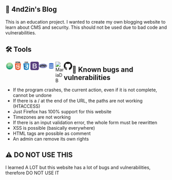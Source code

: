 ## 📝 4nd2in's Blog
This is an education project. I wanted to create my own blogging website to learn about CMS and security. This should not be used due to bad code and vulnerabilities.

## 🛠 Tools
<img align="left" alt="Atom" width="26px" src="https://raw.githubusercontent.com/github/explore/80688e429a7d4ef2fca1e82350fe8e3517d3494d/topics/atom/atom.png">
<img align="left" alt="HTML5" width="26px" src="https://raw.githubusercontent.com/github/explore/80688e429a7d4ef2fca1e82350fe8e3517d3494d/topics/html/html.png" />
<img align="left" alt="CSS3" width="26px" src="https://raw.githubusercontent.com/github/explore/80688e429a7d4ef2fca1e82350fe8e3517d3494d/topics/css/css.png" />
<img align="left" alt="Bootstrap 4" width="26" src="https://raw.githubusercontent.com/github/explore/80688e429a7d4ef2fca1e82350fe8e3517d3494d/topics/bootstrap/bootstrap.png"
<img align="left" alt="JavaScript" width="26px" src="https://raw.githubusercontent.com/github/explore/80688e429a7d4ef2fca1e82350fe8e3517d3494d/topics/javascript/javascript.png" />
<img align="left" alt="PHP" width="26px" src="https://raw.githubusercontent.com/github/explore/80688e429a7d4ef2fca1e82350fe8e3517d3494d/topics/php/php.png" />
<img align="left" alt="SQL" width="26px" src="https://raw.githubusercontent.com/github/explore/80688e429a7d4ef2fca1e82350fe8e3517d3494d/topics/sql/sql.png" />
<img align="left" alt="MariaDB" width="26px" src="https://www.startpage.com/av/proxy-image?piurl=https%3A%2F%2Fpbs.twimg.com%2Fprofile_images%2F1145729423628357632%2FjuwtUgGy_400x400.png&sp=1596370020Td7e6d783bb42775426a3955509a229fed36edae32b115f1068f946c871665716" />
<img align="left" alt="GitHub" width="26px" src="https://raw.githubusercontent.com/github/explore/78df643247d429f6cc873026c0622819ad797942/topics/github/github.png" />

## 👾 Known bugs and vulnerabilities
* If the program crashes, the current action, even if it is not complete, cannot be undone
* If there is a / at the end of the URL, the paths are not working (HTACCESS)
* Just Firefox has 100% support for this website
* Timezones are not working
* If there is an input validation error, the whole form must be rewritten
* XSS is possible (basically everywhere)
* HTML tags are possible as comment
* An admin can remove its own rights

## ⚠ DO NOT USE THIS
I learned A LOT but this website has a lot of bugs and vulnerabilities, therefore DO NOT USE IT
